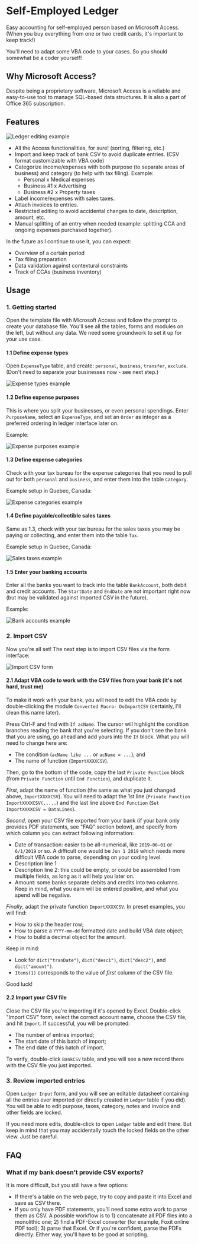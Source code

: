 # Self-Employed Ledger

Easy accounting for self-employed person based on Microsoft Access. (When you buy everything from one or two credit cards, it's important to keep track!)

You'll need to adapt some VBA code to your cases. So you should somewhat be a coder yourself!

## Why Microsoft Access?

Despite being a proprietary software, Microsoft Access is a reliable and easy-to-use tool to manage SQL-based data structures. It is also a part of Office 365 subscription.

## Features

![Ledger editing example](images/ledger.PNG)

  - All the Access functionalities, for sure! (sorting, filtering, etc.)
  - Import and keep track of bank CSV to avoid duplicate entries. (CSV format customizable with VBA code)
  - Categorize income/expenses with both purpose (to separate areas of business) and category (to help with tax filing). Example:
    - Personal x Medical expenses
    - Business #1 x Advertising
    - Business #2 x Property taxes
  - Label income/expenses with sales taxes.
  - Attach invoices to entries.
  - Restricted editing to avoid accidental changes to date, description, amount, etc.
  - Manual splitting of an entry when needed (example: splitting CCA and ongoing expenses purchased together).
  
In the future as I continue to use it, you can expect:

  - Overview of a certain period
  - Tax filing preparation
  - Data validation against contextural constraints
  - Track of CCAs (business inventory)

## Usage

### 1. Getting started

Open the template file with Microsoft Access and follow the prompt to create your database file. You'll see all the tables, forms and modules on the left, but without any data. We need some groundwork to set it up for your use case.

#### 1.1 Define expense types

Open `ExpenseType` table, and create: `personal`, `business`, `transfer`, `exclude`. (Don't need to separate your businesses now - see next step.)

![Expense types example](images/expense_types.PNG)

#### 1.2 Define expense purposes

This is where you split your businesses, or even personal spendings. Enter `PurposeName`, select an `ExpenseType`, and set an `Order` as integer as a preferred ordering in ledger interface later on.

Example:

![Expense purposes example](images/purpose.PNG)

#### 1.3 Define expense categories

Check with your tax bureau for the expense categories that you need to pull out for both `personal` and `business`, and enter them into the table `Category`.

Example setup in Quebec, Canada:

![Expense categories example](images/expense_categories.PNG)

#### 1.4 Define payable/collectible sales taxes

Same as 1.3, check with your tax bureau for the sales taxes you may be paying or collecting, and enter them into the table `Tax`.

Example setup in Quebec, Canada:

![Sales taxes example](images/sales_taxes.PNG)

#### 1.5 Enter your banking accounts

Enter all the banks you want to track into the table `BankAccount`, both debit and credit accounts. The `StartDate` and `EndDate` are not important right now (but may be validated against imported CSV in the future).

Example:

![Bank accounts example](images/accounts.PNG)

### 2. Import CSV

Now you're all set! The next step is to import CSV files via the form interface:

![Import CSV form](images/form_import.PNG)

#### 2.1 Adapt VBA code to work with the CSV files from your bank (it's not hard, trust me)

To make it work with your bank, you will need to edit the VBA code by double-clicking the module `Converted Macro- DoImportCSV` (certainly, I'll clean this name later). 

Press Ctrl-F and find with `If acName`. The cursor will highlight the condition branches reading the bank that you're selecting. If you don't see the bank that you are using, go ahead and add yours into the `If` block. What you will need to change here are:

  - The condition (`acName like ...` or `acName = ...`); and
  - The name of function (`ImportXXXXCSV`).
  
Then, go to the bottom of the code, copy the last `Private Function` block (from `Private Function` until `End Function`), and duplicate it.

*First*, adapt the name of function (the same as what you just changed above, `ImportXXXXCSV`). You will need to adapt the 1st line (`Private Function ImportXXXXCSV(.....`) and the last line above `End Function` (`Set ImportXXXXCSV = DataLines`).

*Second*, open your CSV file exported from your bank (if your bank only provides PDF statements, see "FAQ" section below), and specify from which column you can extract following information:
 
  - Date of transaction: easier to be all-numerical, like `2019-06-01` or `6/1/2019` or so. A difficult one would be `Jun 1 2019` which needs more difficult VBA code to parse, depending on your coding level.
  - Description line 1
  - Description line 2: this could be empty, or could be assembled from multiple fields, as long as it will help you later on.
  - Amount: some banks separate debits and credits into two columns. Keep in mind, what you earn will be entered positive, and what you spend will be negative.
  
*Finally*, adapt the private function `ImportXXXXCSV`. In preset examples, you will find:

  - How to skip the header row;
  - How to parse a `YYYY-mm-dd` formatted date and build VBA date object;
  - How to build a decimal object for the amount.
  
Keep in mind:
  
  - Look for `dict("tranDate")`, `dict("desc1")`, `dict("desc2")`, and `dict("amount")`.
  - `Items(1)` corresponds to the value of *first* column of the CSV file.

Good luck!

#### 2.2 Import your CSV file

Close the CSV file you're importing if it's opened by Excel. Double-click "Import CSV" form, select the correct account name, choose the CSV file, and hit `Import`. If successful, you will be prompted:

  - The number of entries imported;
  - The start date of this batch of import;
  - The end date of this batch of import.
  
To verify, double-click `BankCSV` table, and you will see a new record there with the CSV file you just imported. 

### 3. Review imported entries

Open `Ledger Input` form, and you will see an editable datasheet containing all the entries ever imported (or directly created in `Ledger` table if you did). You will be able to edit purpose, taxes, category, notes and invoice and other fields are locked.

If you need more edits, double-click to open `Ledger` table and edit there. But keep in mind that you may accidentally touch the locked fields on the other view. Just be careful.

## FAQ

### What if my bank doesn't provide CSV exports?

It is more difficult, but you still have a few options:

- If there's a table on the web page, try to copy and paste it into Excel and save as CSV there.
- If you only have PDF statements, you'll need some extra work to parse them as CSV. A possible workflow is to 1) concatenate all PDF files into a monolithic one; 2) find a PDF-Excel converter (for example, Foxit online PDF tool); 3) parse that Excel. Or if you're confident, parse the PDFs directly. Either way, you'll have to be good at scripting.
